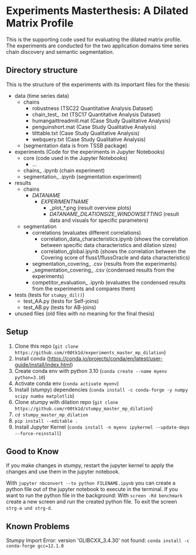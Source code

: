 # Experiments Masterthesis: A Dilated Matrix Profile
This is the supporting code used for evaluating the dilated matrix profile. The experiments are conducted for the two application domains time series chain discovery and semantic segmentation.

## Directory structure ##   
This is the structure of the experiments with its important files for the thesis:
- data                          (time series data)
    - chains
        - robustness            (TSC22 Quantitative Analysis Dataset)
        - chain_test_ .txt      (TSC17 Quantitative Analysis Dataset)
        - humangaittreadmill.mat (Case Study Qualitative Analysis)  
        - penguinshort.mat  (Case Study Qualitative Analysis)
        - tilttable.txt  (Case Study Qualitative Analysis)
        - webquery.txt  (Case Study Qualitative Analysis)           
    - (segmentation data is from TSSB package)
- experiments                   (Code for the experiments in Jupyter Notebooks)
    - core                      (code used in the Jupyter Notebooks)   
        - ...                   
    - chains_ .ipynb             (chain experiment)
    - segmentation_ .ipynb       (segmentation experiment)
- results
    - chains
        - _DATANAME_
            - _EXPERIMENTNAME_
                - \_plot_*.png (result overview plots)
                - _DATANAME_DILATIONSIZE_WINDOWSETTING_ (result data and visuals for specific parameters)
    - segmentation
        - correlations (evaluates different correlations)
            - correlation_data_characteristics.ipynb (shows the correlation between specific data characteristics and dilation sizes)
            - correlation_global.ipynb (shows the correlation between the Covering score of fluss1/flussOracle and data characteristics)
        - segmentation_covering_ .csv (results from the experiments)
        - \_segmentation_covering_ .csv (condensed results from the experiments)
        - competitor_evaluation_ .ipynb (evaluates the condensed results from the experiments and compares them)
- tests (tests for `stumpy_dil()`)
    - test_AA.py (tests for Self-joins)
    - test_AB.py (tests for AB-joins)
- unused files (old files with no meaning for the final thesis)

## Setup ##
1. Clone this repo (`git clone https://github.com/r00tk1d/experiments_master_mp_dilation`)
2. Install conda (https://conda.io/projects/conda/en/latest/user-guide/install/index.html)
3. Create conda env with python 3.10 (`conda create --name myenv python=3.10`)
4. Activate conda env (`conda activate myenv`)
5. Install (stumpy) dependencies (`conda install -c conda-forge -y numpy scipy numba matplotlib`)
6. Clone stumpy with dilation repo (`git clone https://github.com/r00tk1d/stumpy_master_mp_dilation`)
7. `cd stumpy_master_mp_dilation`
8. `pip install --editable .`
9. Install Jupyter Kernel (`conda install -n myenv ipykernel --update-deps --force-reinstall`)

## Good to Know ##
If you make changes in stumpy, restart the jupyter kernel to apply the changes and use them in the jupyter notebook.

With `jupyter nbconvert --to python FILENAME.ipynb` you can create a python file out of the jupyter notebook to execute in the terminal. If you want to run the python file in the background: With `screen -Rd benchmark` create a new screen and run the created python file. To exit the screen `strg-a und strg-d`.

## Known Problems ##

Stumpy Import Error: version 'GLIBCXX_3.4.30' not found: `conda install -c conda-forge gcc=12.1.0`

